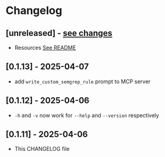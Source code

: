 # Changelog

## [unreleased] - [see changes](https://github.com/semgrep/mcp/compare/v0.1.13...HEAD)

- Resources [See README](README.md#resources)

## [0.1.13] - 2025-04-07

- add `write_custom_semgrep_rule` prompt to MCP server

## [0.1.12] - 2025-04-06

- `-h` and `-v` now work for `--help` and `--version` respectively

## [0.1.11] - 2025-04-06

- This CHANGELOG file
